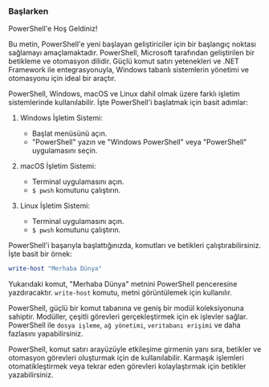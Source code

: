 <div class="markdown">

### Başlarken
PowerShell'e Hoş Geldiniz!

Bu metin, PowerShell'e yeni başlayan geliştiriciler için bir başlangıç noktası sağlamayı amaçlamaktadır. PowerShell, Microsoft tarafından geliştirilen bir betikleme ve otomasyon dilidir. Güçlü komut satırı yetenekleri ve .NET Framework ile entegrasyonuyla, Windows tabanlı sistemlerin yönetimi ve otomasyonu için ideal bir araçtır.

PowerShell, Windows, macOS ve Linux dahil olmak üzere farklı işletim sistemlerinde kullanılabilir. İşte PowerShell'i başlatmak için basit adımlar:

1. Windows İşletim Sistemi:
   - Başlat menüsünü açın.
   - "PowerShell" yazın ve "Windows PowerShell" veya "PowerShell" uygulamasını seçin.

2. macOS İşletim Sistemi:
   - Terminal uygulamasını açın.
   - `$ pwsh` komutunu çalıştırın.

3. Linux İşletim Sistemi:
   - Terminal uygulamasını açın.
   - `$ pwsh` komutunu çalıştırın.

PowerShell'i başarıyla başlattığınızda, komutları ve betikleri çalıştırabilirsiniz. İşte basit bir örnek:

```ps1
write-host "Merhaba Dünya"
```

Yukarıdaki komut, "Merhaba Dünya" metnini PowerShell penceresine yazdıracaktır. `write-host` komutu, metni görüntülemek için kullanılır.

PowerShell, güçlü bir komut tabanına ve geniş bir modül koleksiyonuna sahiptir. Modüller, çeşitli görevleri gerçekleştirmek için ek işlevler sağlar. PowerShell ile `dosya işleme`, `ağ yönetimi`, `veritabanı erişimi` ve daha fazlasını yapabilirsiniz.

PowerShell, komut satırı arayüzüyle etkileşime girmenin yanı sıra, betikler ve otomasyon görevleri oluşturmak için de kullanılabilir. Karmaşık işlemleri otomatikleştirmek veya tekrar eden görevleri kolaylaştırmak için betikler yazabilirsiniz.

</div>
